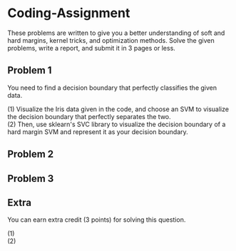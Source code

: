 # Coding-Assignment
These problems are written to give you a better understanding of soft and hard margins, kernel tricks, and optimization methods. Solve the given problems, write a report, and submit it in 3 pages or less. 
## Problem 1
You need to find a decision boundary that perfectly classifies the given data.  

(1) Visualize the Iris data given in the code, and choose an SVM to visualize the decision boundary that perfectly separates the two.   
(2) Then, use sklearn's SVC library to visualize the decision boundary of a hard margin SVM and represent it as your decision boundary.

## Problem 2

## Problem 3

## Extra
You can earn extra credit (3 points) for solving this question. 

(1)   
(2)